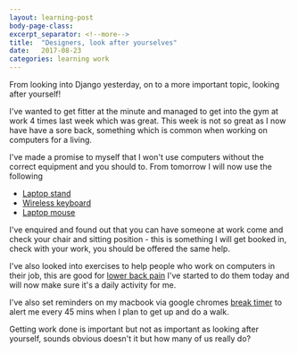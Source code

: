 ```yaml
---
layout: learning-post
body-page-class:
excerpt_separator: <!--more-->
title:  "Designers, look after yourselves"
date:   2017-08-23
categories: learning work
---
```


From looking into Django yesterday, on to a more important topic, looking after yourself!<!--more-->


I've wanted to get fitter at the minute and managed to get into the gym at work 4 times last week which was great.  This week is not so great as I now have have a sore back, something which is common when working on computers for a living.

I've made a promise to myself that I won't use computers without the correct equipment and you should to.  From tomorrow I will now use the following

* [Laptop stand](https://www.amazon.co.uk/Griffin-Elevator-Desktop-Laptops-Macbooks/dp/B0044RUSZM/ref=sr_1_6?ie=UTF8&qid=1503510951&sr=8-6&keywords=laptop+stand)
* [Wireless keyboard](https://www.apple.com/uk/shop/product/MLA22B/A/magic-keyboard-british-english?fnode=24a99d0a2605876683d50bd3d6d780f05e3c5054e1e8c4f283788484a4bb6db420c825180617cd595d0c6b8d69fa0bb181e55f2fae41b297b00cef984ff52569f616742c9b283d314317b0d0e39ee6c4f762a9c3cf4de498405ca740a4e4b44b)  
* [Laptop mouse](https://www.apple.com/uk/shop/product/MLA02Z/A/magic-mouse-2?fnode=5c9e0345d2cd64324199a18fdae3523cffaf14363865f0edd11239a918bcf8d283a7450c707ce0f78f534c95cdd262d0a3048cb25b682271db464d3262541f8545318faa7b5967c186afdd0ad7888c616b803287cf931dbac2229d0c97c9912f)

I've enquired and found out that you can have someone at work come and check your chair and sitting position - this is something I will get booked in, check with your work, you should be offered the same help.

I've also looked into exercises to help people who work on computers in their job, this are good for [lower back pain](http://www.nhs.uk/Livewell/Backpain/Pages/low-back-pain-exercises.aspx ) I've started to do them today and will now make sure it's a daily activity for me.

I've also set reminders on my macbook via google chromes [break timer](https://chrome.google.com/webstore/detail/break-timer/hklkdbpicdmlpoiellngedpejjkmapei?hl=en) to alert me every 45 mins when I plan to get up and do a walk.

Getting work done is important but not as important as looking after yourself, sounds obvious doesn't it but how many of us really do?
